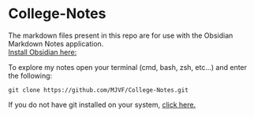 # College-Notes

The markdown files present in this repo are for use with the Obsidian Markdown Notes application.\
[Install Obsidian here:](https://obsidian.md/)

To explore my notes open your terminal (cmd, bash, zsh, etc...) and enter the following:
```shell
git clone https://github.com/MJVF/College-Notes.git
```
If you do not have git installed on your system, [click here.](https://git-scm.com/downloads)
